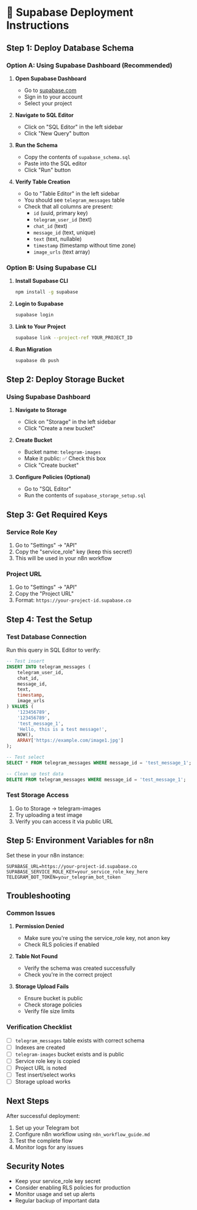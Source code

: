 # 🚀 Supabase Deployment Instructions

## Step 1: Deploy Database Schema

### Option A: Using Supabase Dashboard (Recommended)

1. **Open Supabase Dashboard**
   - Go to [supabase.com](https://supabase.com)
   - Sign in to your account
   - Select your project

2. **Navigate to SQL Editor**
   - Click on "SQL Editor" in the left sidebar
   - Click "New Query" button

3. **Run the Schema**
   - Copy the contents of `supabase_schema.sql`
   - Paste into the SQL editor
   - Click "Run" button

4. **Verify Table Creation**
   - Go to "Table Editor" in the left sidebar
   - You should see `telegram_messages` table
   - Check that all columns are present:
     - `id` (uuid, primary key)
     - `telegram_user_id` (text)
     - `chat_id` (text)
     - `message_id` (text, unique)
     - `text` (text, nullable)
     - `timestamp` (timestamp without time zone)
     - `image_urls` (text array)

### Option B: Using Supabase CLI

1. **Install Supabase CLI**
   ```bash
   npm install -g supabase
   ```

2. **Login to Supabase**
   ```bash
   supabase login
   ```

3. **Link to Your Project**
   ```bash
   supabase link --project-ref YOUR_PROJECT_ID
   ```

4. **Run Migration**
   ```bash
   supabase db push
   ```

## Step 2: Deploy Storage Bucket

### Using Supabase Dashboard

1. **Navigate to Storage**
   - Click on "Storage" in the left sidebar
   - Click "Create a new bucket"

2. **Create Bucket**
   - Bucket name: `telegram-images`
   - Make it public: ✅ Check this box
   - Click "Create bucket"

3. **Configure Policies (Optional)**
   - Go to "SQL Editor"
   - Run the contents of `supabase_storage_setup.sql`

## Step 3: Get Required Keys

### Service Role Key
1. Go to "Settings" → "API"
2. Copy the "service_role" key (keep this secret!)
3. This will be used in your n8n workflow

### Project URL
1. Go to "Settings" → "API"
2. Copy the "Project URL"
3. Format: `https://your-project-id.supabase.co`

## Step 4: Test the Setup

### Test Database Connection
Run this query in SQL Editor to verify:
```sql
-- Test insert
INSERT INTO telegram_messages (
    telegram_user_id, 
    chat_id, 
    message_id, 
    text, 
    timestamp, 
    image_urls
) VALUES (
    '123456789',
    '123456789',
    'test_message_1',
    'Hello, this is a test message!',
    NOW(),
    ARRAY['https://example.com/image1.jpg']
);

-- Test select
SELECT * FROM telegram_messages WHERE message_id = 'test_message_1';

-- Clean up test data
DELETE FROM telegram_messages WHERE message_id = 'test_message_1';
```

### Test Storage Access
1. Go to Storage → telegram-images
2. Try uploading a test image
3. Verify you can access it via public URL

## Step 5: Environment Variables for n8n

Set these in your n8n instance:

```env
SUPABASE_URL=https://your-project-id.supabase.co
SUPABASE_SERVICE_ROLE_KEY=your_service_role_key_here
TELEGRAM_BOT_TOKEN=your_telegram_bot_token
```

## Troubleshooting

### Common Issues

1. **Permission Denied**
   - Make sure you're using the service_role key, not anon key
   - Check RLS policies if enabled

2. **Table Not Found**
   - Verify the schema was created successfully
   - Check you're in the correct project

3. **Storage Upload Fails**
   - Ensure bucket is public
   - Check storage policies
   - Verify file size limits

### Verification Checklist

- [ ] `telegram_messages` table exists with correct schema
- [ ] Indexes are created
- [ ] `telegram-images` bucket exists and is public
- [ ] Service role key is copied
- [ ] Project URL is noted
- [ ] Test insert/select works
- [ ] Storage upload works

## Next Steps

After successful deployment:

1. Set up your Telegram bot
2. Configure n8n workflow using `n8n_workflow_guide.md`
3. Test the complete flow
4. Monitor logs for any issues

## Security Notes

- Keep your service_role key secret
- Consider enabling RLS policies for production
- Monitor usage and set up alerts
- Regular backup of important data 